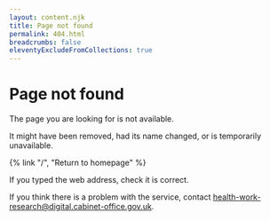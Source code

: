 ```yaml
---
layout: content.njk
title: Page not found
permalink: 404.html
breadcrumbs: false
eleventyExcludeFromCollections: true
---
```


# Page not found

The page you are looking for is not available.

It might have been removed, had its name changed, or is temporarily unavailable.

{% link "/", "Return to homepage" %}

If you typed the web address, check it is correct.

If you think there is a problem with the service, contact [health-work-research@digital.cabinet-office.gov.uk](mailto:health-work-research@digital.cabinet-office.gov.uk).

